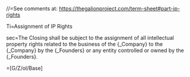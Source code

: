 //=See comments at: <a href="https://thegalionproject.com/term-sheet#part-ip-rights">https://thegalionproject.com/term-sheet#part-ip-rights</a>


Ti=Assignment of IP Rights

sec=The Closing shall be subject to the assignment of all intellectual property rights related to the business of the {_Company} to the {_Company} by the {_Founders} or any entity controlled or owned by the {_Founders}.

=[G/Z/ol/Base]

